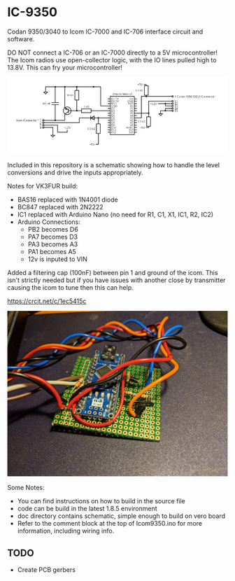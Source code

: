 # IC-9350
Codan 9350/3040 to Icom IC-7000 and IC-706 interface circuit and software.

DO NOT connect a IC-706 or an IC-7000 directly to a 5V microcontroller! The Icom radios use open-collector logic, with the IO lines pulled high to 13.8V. This can fry your microcontroller!

![Circuit Diagram](circuit.png)

Included in this repository is a schematic showing how to handle the level conversions and drive the inputs appropriately.

Notes for VK3FUR build:
  - BAS16 replaced with 1N4001 diode
  - BC847 replaced with 2N2222
  - IC1 replaced with Arduino Nano (no need for R1, C1, X1, IC1, R2, IC2)
  - Arduino Connections:
    - PB2 becomes D6
    - PA7 becomes D3
    - PA3 becomes A3
    - PA1 becomes A5
    - 12v is inputed to VIN

Added a filtering cap (100nF) between pin 1 and ground of the icom. This isn't strictly needed but if you have issues with another close by transmitter causing the icom to tune then this can help.

https://crcit.net/c/1ec5415c

![Example built board](board-built.jpg)

Some Notes:
  * You can find instructions on how to build in the source file
  * code can be build in the latest 1.8.5 environment
  * doc directory contains schematic, simple enough to build on vero board
  * Refer to the comment block at the top of Icom9350.ino for more information, including wiring info.

TODO
----
* Create PCB gerbers
